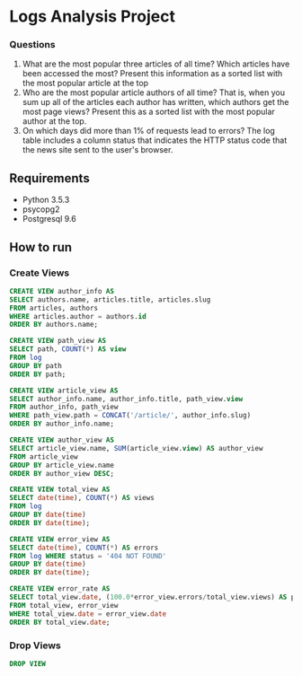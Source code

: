 # Logs Analysis Project
### Questions
1. What are the most popular three articles of all time?
  Which articles have been accessed the most?
  Present this information as a sorted list with the most popular article at the top
2. Who are the most popular article authors of all time?
  That is, when you sum up all of the articles each author has written, which authors get the most page views?
  Present this as a sorted list with the most popular author at the top.
3. On which days did more than 1% of requests lead to errors?
  The log table includes a column status that indicates the HTTP status code that the news site sent to the user's browser.

## Requirements
* Python 3.5.3
* psycopg2
* Postgresql 9.6

## How to run

### Create Views
```sql
CREATE VIEW author_info AS
SELECT authors.name, articles.title, articles.slug
FROM articles, authors
WHERE articles.author = authors.id
ORDER BY authors.name;
```

```sql
CREATE VIEW path_view AS
SELECT path, COUNT(*) AS view
FROM log
GROUP BY path
ORDER BY path;
```

```sql
CREATE VIEW article_view AS
SELECT author_info.name, author_info.title, path_view.view
FROM author_info, path_view
WHERE path_view.path = CONCAT('/article/', author_info.slug)
ORDER BY author_info.name;
```

```sql
CREATE VIEW author_view AS
SELECT article_view.name, SUM(article_view.view) AS author_view
FROM article_view
GROUP BY article_view.name
ORDER BY author_view DESC;
```

```sql
CREATE VIEW total_view AS
SELECT date(time), COUNT(*) AS views
FROM log 
GROUP BY date(time)
ORDER BY date(time);
```

```sql
CREATE VIEW error_view AS
SELECT date(time), COUNT(*) AS errors
FROM log WHERE status = '404 NOT FOUND' 
GROUP BY date(time) 
ORDER BY date(time);
```

```sql
CREATE VIEW error_rate AS
SELECT total_view.date, (100.0*error_view.errors/total_view.views) AS percentage
FROM total_view, error_view
WHERE total_view.date = error_view.date
ORDER BY total_view.date;
```


### Drop Views
```sql
DROP VIEW 
```
